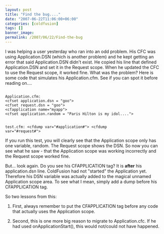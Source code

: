```yaml
---
layout: post
title: "Find the bug...."
date: "2007-06-22T11:06:00+06:00"
categories: [coldfusion]
tags: []
banner_image: 
permalink: /2007/06/22/Find-the-bug
---
```


I was helping a user yesterday who ran into an odd problem. His CFC was using Application.DSN (which is another problem) and he kept getting an error that said Application.DSN didn't exist. He copied his line that defined Application.DSN and set it in the Request scope. When he updated the CFC to use the Request scope, it worked fine. What was the problem? Here is some code that simulates his Application.cfm. See if you can spot it before reading on....

<code>
Application.cfm:
&lt;cfset application.dsn = "goo"&gt;
&lt;cfset request.dsn = "goo"&gt;
&lt;cfapplication name="myapp"&gt;
&lt;cfset application.random = "Paris Hilton is my idol...."&gt;

test.cfm:
&lt;cfdump var="#application#"&gt;
&lt;cfdump var="#request#"&gt;
</code>
<!--more-->
If you run this test, you will clearly see that the Application scope only has one variable, random. The Request scope shows the DSN. So now you can see what he saw - that the Application scope was working incorrectly and the Request scope worked fine.

But... look again. Do you see his CFAPPLICATION tag? It is <b>after</b> his application.dsn line. ColdFusion had not "started" the Application yet. Therefore his DSN variable was actually added to the magical unnamed Application scope area. To see what I mean, simply add a dump before his CFAPPLICATION tag. 

So two lessons from this:

1) First, always remember to put the CFAPPLICATION tag before any code that actually uses the Application scope.

2) Second, this is one more big reason to migrate to Application.cfc. If he had used onApplicationStart(), this would not/could not have happened.